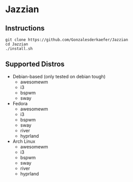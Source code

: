 # Jazzian

## Instructions

```
git clone https://github.com/Gonzalesderkaefer/Jazzian
cd Jazzian
./install.sh
```

## Supported Distros
- Debian-based (only tested on debian tough)
    - awesomewm
    - i3
    - bspwm
    - sway
- Fedora
    - awesomewm
    - i3
    - bspwm
    - sway
    - river
    - hyprland
- Arch Linux
    - awesomewm
    - i3
    - bspwm
    - sway
    - river
    - hyprland
